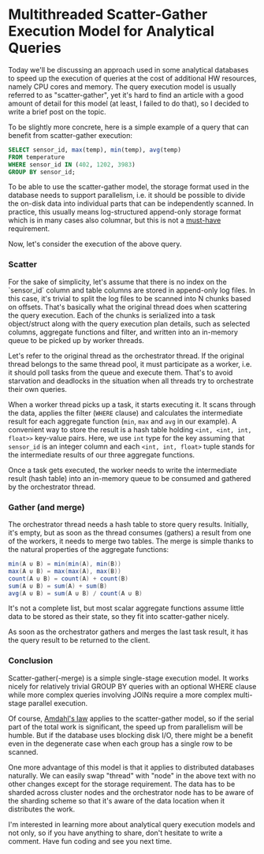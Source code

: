 # Multithreaded Scatter-Gather Execution Model for Analytical Queries

Today we'll be discussing an approach used in some analytical databases to speed up the execution of queries at the cost of additional HW resources, namely CPU cores and memory. The query execution model is usually referred to as "scatter-gather", yet it's hard to find an article with a good amount of detail for this model (at least, I failed to do that), so I decided to write a brief post on the topic.

To be slightly more concrete, here is a simple example of a query that can benefit from scatter-gather execution:

```sql
SELECT sensor_id, max(temp), min(temp), avg(temp)
FROM temperature
WHERE sensor_id IN (402, 1202, 3983)
GROUP BY sensor_id;
```

To be able to use the scatter-gather model, the storage format used in the database needs to support parallelism, i.e. it should be possible to divide the on-disk data into individual parts that can be independently scanned. In practice, this usually means log-structured append-only storage format which is in many cases also columnar, but this is not a [must-have](https://www.postgresql.org/docs/15/parallel-plans.html#PARALLEL-AGGREGATION) requirement.

Now, let's consider the execution of the above query.

### Scatter

For the sake of simplicity, let's assume that there is no index on the \`sensor\_id\` column and table columns are stored in append-only log files. In this case, it's trivial to split the log files to be scanned into N chunks based on offsets. That's basically what the original thread does when scattering the query execution. Each of the chunks is serialized into a task object/struct along with the query execution plan details, such as selected columns, aggregate functions and filter, and written into an in-memory queue to be picked up by worker threads.

Let's refer to the original thread as the orchestrator thread. If the original thread belongs to the same thread pool, it must participate as a worker, i.e. it should poll tasks from the queue and execute them. That's to avoid starvation and deadlocks in the situation when all threads try to orchestrate their own queries.

When a worker thread picks up a task, it starts executing it. It scans through the data, applies the filter (`WHERE` clause) and calculates the intermediate result for each aggregate function (`min`, `max` and `avg` in our example). A convenient way to store the result is a hash table holding `<int, <int, int, float>>` key-value pairs. Here, we use `int` type for the key assuming that `sensor_id` is an integer column and each `<int, int, float>` tuple stands for the intermediate results of our three aggregate functions.

Once a task gets executed, the worker needs to write the intermediate result (hash table) into an in-memory queue to be consumed and gathered by the orchestrator thread.

### Gather (and merge)

The orchestrator thread needs a hash table to store query results. Initially, it's empty, but as soon as the thread consumes (gathers) a result from one of the workers, it needs to merge two tables. The merge is simple thanks to the natural properties of the aggregate functions:

```java
min(A ∪ B) = min(min(A), min(B))
max(A ∪ B) = max(max(A), max(B))
count(A ∪ B) = count(A) + count(B)
sum(A ∪ B) = sum(A) + sum(B)
avg(A ∪ B) = sum(A ∪ B) / count(A ∪ B)
```

It's not a complete list, but most scalar aggregate functions assume little data to be stored as their state, so they fit into scatter-gather nicely.

As soon as the orchestrator gathers and merges the last task result, it has the query result to be returned to the client.

### Conclusion

Scatter-gather(-merge) is a simple single-stage execution model. It works nicely for relatively trivial GROUP BY queries with an optional WHERE clause while more complex queries involving JOINs require a more complex multi-stage parallel execution.

Of course, [Amdahl's law](https://en.wikipedia.org/wiki/Amdahl%27s_law) applies to the scatter-gather model, so if the serial part of the total work is significant, the speed up from parallelism will be humble. But if the database uses blocking disk I/O, there might be a benefit even in the degenerate case when each group has a single row to be scanned.

One more advantage of this model is that it applies to distributed databases naturally. We can easily swap "thread" with "node" in the above text with no other changes except for the storage requirement. The data has to be sharded across cluster nodes and the orchestrator node has to be aware of the sharding scheme so that it's aware of the data location when it distributes the work.

I'm interested in learning more about analytical query execution models and not only, so if you have anything to share, don't hesitate to write a comment. Have fun coding and see you next time.